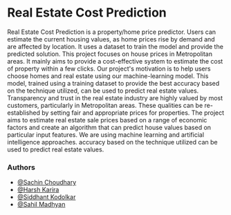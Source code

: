 # Real Estate Cost Prediction

Real Estate Cost Prediction is a property/home price predictor. Users can estimate the current housing values, as home prices rise by demand and are affected by location. It uses a dataset to train the model and provide the predicted solution. This project focuses on house prices in Metropolitan areas. It mainly aims to provide a cost-effective system to estimate the cost of property within a few clicks. Our project's motivation is to help users choose homes and real estate using our machine-learning model. This model, trained using a training dataset to provide the best accuracy based on the technique utilized, can be used to predict real estate values. Transparency and trust in the real estate industry are highly valued by most customers, particularly in Metropolitan areas. These qualities can be re-established by setting fair and appropriate prices for properties. The project aims to estimate real estate sale prices based on a range of economic factors and create an algorithm that can predict house values based on particular input features. We are using machine learning and artificial intelligence approaches. accuracy based on the technique utilized can be used to predict real estate values.

### Authors

- [@Sachin Choudhary](https://github.com/Sach-123)
- [@Harsh Karira](https://github.com/Harshkarira)
- [@Siddhant Kodolkar](https://github.com/SiddhantKodolkar)
- [@Sahil Madhyan](https://github.com/Sahil-Madhyan)
